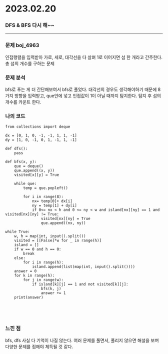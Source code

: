 # 2023.02.20

### DFS & BFS 다시 해~~

---

### 문제 boj_4963

인접행렬을 입력받아 가로, 세로, 대각선을 다 살펴 1로 이어지면 섬 한 개라고 간주한다. 총 섬의 개수를 구하는 문제

### 문제 분석

bfs로 푸는 게 더 간단해보여서 bfs로 풀었다. 대각선의 경우도 생각해야하기 때문에 8가지 방향을 입력받고, que안에 넣고 인접값이 1이 아닐 때까지 탐지한다. 탐지 후 섬의 개수를 카운트 한다.

### 나의 코드

```
from collections import deque

dx = [0, 1, 0, -1, -1, 1, 1, -1]
dy = [1, 0, -1, 0, 1, -1, 1, -1]

def dfs():
    pass

def bfs(x, y):
    que = deque()
    que.append((x, y))
    visited[x][y] = True

    while que:
        temp = que.popleft()

        for i in range(8):
            nx= temp[0]+ dx[i]
            ny = temp[1] + dy[i]
            if 0<= nx < h and 0 <= ny < w and island[nx][ny] == 1 and visited[nx][ny] != True:
                visited[nx][ny] = True
                que.append((nx, ny))
    
while True:
    w, h = map(int, input().split())
    visited = [[False]*w for _ in range(h)]
    island = []
    if w == 0 and h == 0:
        break
    else:
        for i in range(h):
            island.append(list(map(int, input().split())))
    answer = 0
    for k in range(h):
        for j in range(w):
            if island[k][j] == 1 and not visited[k][j]:
                bfs(k, j)
                answer += 1
    print(answer)
        
        



```

### 느낀 점

bfs, dfs 사실 다 기억이 나질 않는다. 여러 문제를 풀면서, 풀리지 않으면 해설을 보며 다양한 문제를 접해야 체득될 것 같다.
